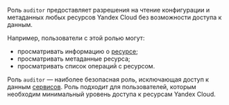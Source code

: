 Роль `auditor` предоставляет разрешения на чтение конфигурации и метаданных любых ресурсов Yandex Cloud без возможности доступа к данным.

Например, пользователи с этой ролью могут:
* просматривать информацию о [ресурсе](../../resource-manager/concepts/resources-hierarchy.md);
* просматривать метаданные ресурса;
* просматривать список операций с ресурсом.

Роль `auditor` — наиболее безопасная роль, исключающая доступ к данным [сервисов](../../overview/concepts/services.md). Роль подходит для пользователей, которым необходим минимальный уровень доступа к ресурсам Yandex Cloud.
